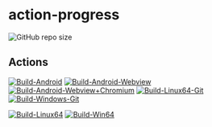 # action-progress
![GitHub repo size](https://img.shields.io/github/repo-size/ywzgt/action-progress)

## Actions
[![Build-Android](https://github.com/ywzgt/chrome-bld-git/actions/workflows/chrome-public.yaml/badge.svg)](https://github.com/ywzgt/chrome-bld-git/actions/workflows/chrome-public.yaml)
[![Build-Android-Webview](https://github.com/ywzgt/chrome-bld-git/actions/workflows/webview.yaml/badge.svg)](https://github.com/ywzgt/chrome-bld-git/actions/workflows/webview.yaml)
[![Build-Android-Webview+Chromium](https://github.com/ywzgt/chrome-bld-git/actions/workflows/monochrome.yaml/badge.svg)](https://github.com/ywzgt/chrome-bld-git/actions/workflows/monochrome.yaml)
[![Build-Linux64-Git](https://github.com/ywzgt/chrome-bld-git/actions/workflows/build-x64-git.yaml/badge.svg)](https://github.com/ywzgt/chrome-bld-git/actions/workflows/build-x64-git.yaml)
[![Build-Windows-Git](https://github.com/ywzgt/chrome-bld-git/actions/workflows/build-win-git.yaml/badge.svg)](https://github.com/ywzgt/chrome-bld-git/actions/workflows/build-win-git.yaml)

[![Build-Linux64](https://github.com/ywzgt/chrome-bld/actions/workflows/build-linux64.yaml/badge.svg)](https://github.com/ywzgt/chrome-bld/actions/workflows/build-linux64.yaml)
[![Build-Win64](https://github.com/ywzgt/chrome-bld/actions/workflows/build-win64.yaml/badge.svg)](https://github.com/ywzgt/chrome-bld/actions/workflows/build-win64.yaml)
